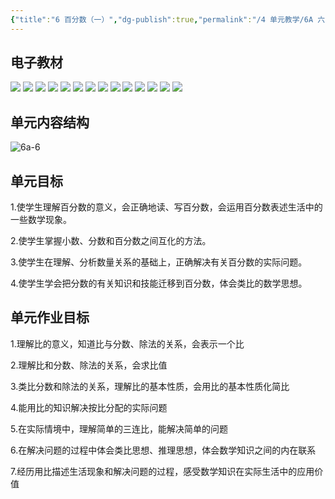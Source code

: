 ```yaml
---
{"title":"6 百分数（一）","dg-publish":true,"permalink":"/4 单元教学/6A 六上/6 百分数（一）/","dgPassFrontmatter":true,"noteIcon":""}
---
```




## 电子教材

<p class="grid-4">
	<img loading="lazy" decoding="async" src="https://download.pep.com.cn/xsxjc/22xjcsx61x/files/mobile/86.jpg">
	<img loading="lazy" decoding="async" src="https://download.pep.com.cn/xsxjc/22xjcsx61x/files/mobile/87.jpg">
	<img loading="lazy" decoding="async" src="https://download.pep.com.cn/xsxjc/22xjcsx61x/files/mobile/88.jpg">
	<img loading="lazy" decoding="async" src="https://download.pep.com.cn/xsxjc/22xjcsx61x/files/mobile/89.jpg">
	<img loading="lazy" decoding="async" src="https://download.pep.com.cn/xsxjc/22xjcsx61x/files/mobile/90.jpg">
	<img loading="lazy" decoding="async" src="https://download.pep.com.cn/xsxjc/22xjcsx61x/files/mobile/91.jpg">
	<img loading="lazy" decoding="async" src="https://download.pep.com.cn/xsxjc/22xjcsx61x/files/mobile/92.jpg">
	<img loading="lazy" decoding="async" src="https://download.pep.com.cn/xsxjc/22xjcsx61x/files/mobile/93.jpg">
	<img loading="lazy" decoding="async" src="https://download.pep.com.cn/xsxjc/22xjcsx61x/files/mobile/94.jpg">
	<img loading="lazy" decoding="async" src="https://download.pep.com.cn/xsxjc/22xjcsx61x/files/mobile/95.jpg">
	<img loading="lazy" decoding="async" src="https://download.pep.com.cn/xsxjc/22xjcsx61x/files/mobile/96.jpg">
	<img loading="lazy" decoding="async" src="https://download.pep.com.cn/xsxjc/22xjcsx61x/files/mobile/97.jpg">
	<img loading="lazy" decoding="async" src="https://download.pep.com.cn/xsxjc/22xjcsx61x/files/mobile/98.jpg">
	<img loading="lazy" decoding="async" src="https://download.pep.com.cn/xsxjc/22xjcsx61x/files/mobile/99.jpg">
</p>

## 单元内容结构

![6a-6](https://r2.edui123.com/2023/05/6a-6.png)

## 单元目标

1.使学生理解百分数的意义，会正确地读、写百分数，会运用百分数表述生活中的一些数学现象。

2.使学生掌握小数、分数和百分数之间互化的方法。

3.使学生在理解、分析数量关系的基础上，正确解决有关百分数的实际问题。

4.使学生学会把分数的有关知识和技能迁移到百分数，体会类比的数学思想。

## 单元作业目标

1.理解比的意义，知道比与分数、除法的关系，会表示一个比

2.理解比和分数、除法的关系，会求比值

3.类比分数和除法的关系，理解比的基本性质，会用比的基本性质化简比

4.能用比的知识解决按比分配的实际问题

5.在实际情境中，理解简单的三连比，能解决简单的问题

6.在解决问题的过程中体会类比思想、推理思想，体会数学知识之间的内在联系

7.经历用比描述生活现象和解决问题的过程，感受数学知识在实际生活中的应用价值
